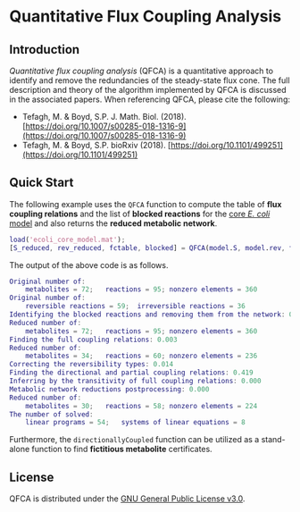 Quantitative Flux Coupling Analysis
====

Introduction
----
*Quantitative flux coupling analysis* (QFCA) is a quantitative approach to identify and remove the redundancies of the steady-state flux cone. The full description and theory of the algorithm implemented by QFCA is discussed in the associated papers. When referencing QFCA, please cite the following:
- Tefagh, M. & Boyd, S.P. J. Math. Biol. (2018). [https://doi.org/10.1007/s00285-018-1316-9](https://doi.org/10.1007/s00285-018-1316-9)
- Tefagh, M. & Boyd, S.P. bioRxiv (2018). [https://doi.org/10.1101/499251](https://doi.org/10.1101/499251)

Quick Start
----
The following example uses the `QFCA` function to compute the table of **flux coupling relations** and the list of **blocked reactions** for the [core *E. coli* model](http://systemsbiology.ucsd.edu/Downloads/EcoliCore) and also returns the **reduced metabolic network**.
```matlab
load('ecoli_core_model.mat');
[S_reduced, rev_reduced, fctable, blocked] = QFCA(model.S, model.rev, true, 'linprog');
```
The output of the above code is as follows.
```matlab
Original number of:
	metabolites = 72;	reactions = 95;	nonzero elements = 360
Original number of:
	reversible reactions = 59;	irreversible reactions = 36
Identifying the blocked reactions and removing them from the network: 0.027
Reduced number of:
	metabolites = 72;	reactions = 95;	nonzero elements = 360
Finding the full coupling relations: 0.003
Reduced number of:
	metabolites = 34;	reactions = 60;	nonzero elements = 236
Correcting the reversibility types: 0.014
Finding the directional and partial coupling relations: 0.419
Inferring by the transitivity of full coupling relations: 0.000
Metabolic network reductions postprocessing: 0.000
Reduced number of:
	metabolites = 30;	reactions = 58;	nonzero elements = 224
The number of solved:
	linear programs = 54;	systems of linear equations = 8
```
Furthermore, the `directionallyCoupled` function can be utilized as a stand-alone function to find **fictitious metabolite** certificates.

License
----
QFCA is distributed under the [GNU General Public License v3.0](http://www.gnu.org/copyleft/gpl.html).
